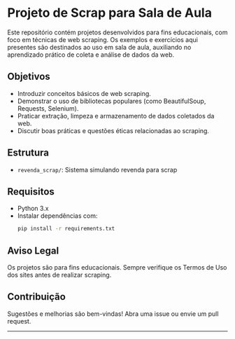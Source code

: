# Projeto de Scrap para Sala de Aula

Este repositório contém projetos desenvolvidos para fins educacionais, com foco em técnicas de web scraping. Os exemplos e exercícios aqui presentes são destinados ao uso em sala de aula, auxiliando no aprendizado prático de coleta e análise de dados da web.

## Objetivos

- Introduzir conceitos básicos de web scraping.
- Demonstrar o uso de bibliotecas populares (como BeautifulSoup, Requests, Selenium).
- Praticar extração, limpeza e armazenamento de dados coletados da web.
- Discutir boas práticas e questões éticas relacionadas ao scraping.

## Estrutura

- `revenda_scrap/`: Sistema simulando revenda para scrap

## Requisitos

- Python 3.x
- Instalar dependências com:
    ```bash
    pip install -r requirements.txt
    ```

## Aviso Legal

Os projetos são para fins educacionais. Sempre verifique os Termos de Uso dos sites antes de realizar scraping.

## Contribuição

Sugestões e melhorias são bem-vindas! Abra uma issue ou envie um pull request.

---